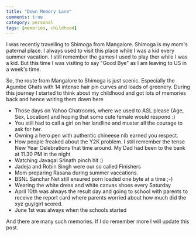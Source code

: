 ```yaml
---
title: "Down Memory Lane"
comments: true
category: personal
tags: [memories, childhood]
---
```


I was recently travelling to Shimoga from Mangalore. Shimoga is my mom's paternal place. I always used to visit this place while I was a kid every summer vacation. I still remember the games I used to play ther while I was a kid. But this time I was visiting to say "Good Bye" as I am leaving to US in a week's time. 

So, the route from Mangalore to Shimoga is just scenic. Especially the Agumbe Ghats with 14 intense hair pin curves and loads of greenery. During this journey I started to think about my childhood and got lots of memories back and hence writing them down here

* Those days on Yahoo Chatrooms, where we used to ASL please (Age, Sex, Location) and hoping that some cute female would respond :) 
* You still had to call a girl on her landline and muster all the courage to ask for her.
* Owning a hero pen with authentic chineese nib earned you respect.
* How people freaked about the Y2K problem. I still remember the tense New Year Celebrations that time around. My Dad had been to the bank at 11.30 PM in the night
* Watching Javagal Srinath pinch hit :)
* Jadeja and Robin Singh were our so called Finishers
* Mom preparing Rasana during summer vaccations.
* BSNL Sanchar Net still ensured porn loaded one byte at a time ;-)
* Wearing the white dress and white canvas shoes every Saturday
* April 10th was always the result day and going to school with parents to receive the report card where parents worried about how much did the xyz guy/girl scored.
* June 1st was always when the schools started

And there are many such memories. If I do remember more I will update this post.
